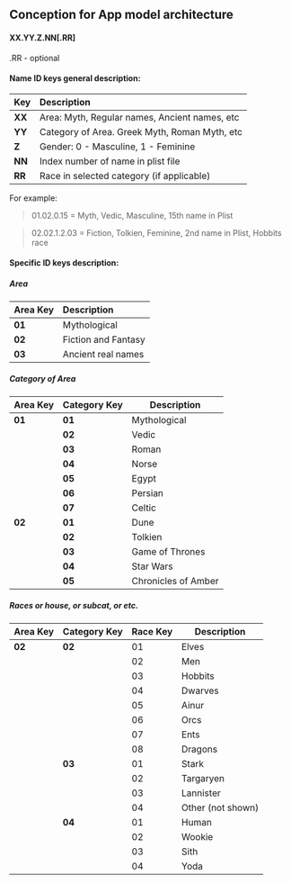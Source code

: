 ## Conception for App model architecture

#### XX.YY.Z.NN[.RR]

.RR - optional

#### Name ID keys general description:

| Key            | Description                                    |
| :------------- | :-------------                                 |
| **XX**         | Area: Myth, Regular names, Ancient names, etc  |
| **YY**         | Category of Area. Greek Myth, Roman Myth, etc  |
| **Z**          | Gender: 0 - Masculine, 1 - Feminine            |
| **NN**         | Index number of name in plist file             |
| **RR**         | Race in selected category (if applicable)      |

For example:
> 01.02.0.15 = Myth, Vedic, Masculine, 15th name in Plist

> 02.02.1.2.03 = Fiction, Tolkien, Feminine, 2nd name in Plist, Hobbits race

#### Specific ID keys description:
##### Area
| Area Key       | Description          |
| :------------- | :-------------       |
| **01**         | Mythological         |
| **02**         | Fiction and Fantasy  |
| **03**         | Ancient real names   |

##### Category of Area
| Area Key       | Category Key     | Description         |
| :------------- | :-------------   | ------              |
| **01**         | **01**           | Mythological        |
|                | **02**           | Vedic               |
|                | **03**           | Roman               |
|                | **04**           | Norse               |
|                | **05**           | Egypt               |
|                | **06**           | Persian             |
|                | **07**           | Celtic              |
| **02**         | **01**           | Dune                |
|                | **02**           | Tolkien             |
|                | **03**           | Game of Thrones     |
|                | **04**           | Star Wars           |
|                | **05**           | Chronicles of Amber |

##### Races or house, or subcat, or etc.
| Area Key       | Category Key   | Race Key | Description       |
| :------------- | :------------- | ------   | -----             |
| **02**         | **02**         | 01       | Elves             |
|                |                | 02       | Men               |
|                |                | 03       | Hobbits           |
|                |                | 04       | Dwarves           |
|                |                | 05       | Ainur             |
|                |                | 06       | Orcs              |
|                |                | 07       | Ents              |
|                |                | 08       | Dragons           |
|                | **03**         | 01       | Stark             |
|                |                | 02       | Targaryen         |
|                |                | 03       | Lannister         |
|                |                | 04       | Other (not shown) |
|                | **04**         | 01       | Human             |
|                |                | 02       | Wookie            |
|                |                | 03       | Sith              |
|                |                | 04       | Yoda              |
